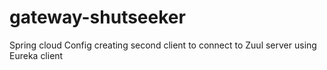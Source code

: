 # gateway-shutseeker
Spring cloud Config creating second client to connect to Zuul server using Eureka client
